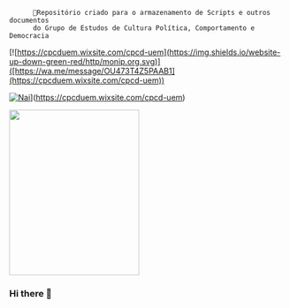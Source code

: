          
          📌Repositório criado para o armazenamento de Scripts e outros documentos  
          do Grupo de Estudos de Cultura Política, Comportamento e Democracia
          
[![https://cpcduem.wixsite.com/cpcd-uem](https://img.shields.io/website-up-down-green-red/http/monip.org.svg)]([https://wa.me/message/OU473T4Z5PAAB1](https://cpcduem.wixsite.com/cpcd-uem))


[![Nai](https://img.shields.io/website-up-down-green-red/http/monip.org.svg)]([https://wa.me/message/OU473T4Z5PAAB1)](https://cpcduem.wixsite.com/cpcd-uem)

   <img src="https://media.giphy.com/media/v1.Y2lkPTc5MGI3NjExOWF0c3FhY2YxZ243ZWw5djVpd2tiNm9lcmNyMG15bzRoaHN3MDduYiZlcD12MV9pbnRlcm5hbF9naWZfYnlfaWQmY3Q9Zw/AwF7v6vu5GQUqZPMPc/giphy.gif" width="235" height="300" />



### Hi there 👋

<!--
**GrupoCPCD/GrupoCPCD** is a ✨ _special_ ✨ repository because its `README.md` (this file) appears on your GitHub profile.

Here are some ideas to get you started:

- 🔭 I’m currently working on ...
- 🌱 I’m currently learning ...
- 👯 I’m looking to collaborate on ...
- 🤔 I’m looking for help with ...
- 💬 Ask me about ...
- 📫 How to reach me: ...
- 😄 Pronouns: ...
- ⚡ Fun fact: ...
-->
